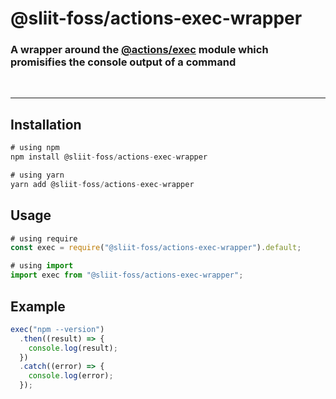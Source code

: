 # @sliit-foss/actions-exec-wrapper

### A wrapper around the [@actions/exec](https://www.google.com/url?sa=t&rct=j&q=&esrc=s&source=web&cd=&ved=2ahUKEwiZ6tHV0Mr4AhXhTGwGHUPnBJ0QFnoECAoQAQ&url=https%3A%2F%2Fwww.npmjs.com%2Fpackage%2F%40actions%2Fexec&usg=AOvVaw26dWB7pmcPpZtcQ8teo8Qe) module which promisifies the console output of a command

<br/>

---

## Installation

```js
# using npm
npm install @sliit-foss/actions-exec-wrapper

# using yarn
yarn add @sliit-foss/actions-exec-wrapper
```

## Usage

```js
# using require
const exec = require("@sliit-foss/actions-exec-wrapper").default;

# using import
import exec from "@sliit-foss/actions-exec-wrapper";
```

## Example<br/>

```js
exec("npm --version")
  .then((result) => {
    console.log(result);
  })
  .catch((error) => {
    console.log(error);
  });
```
